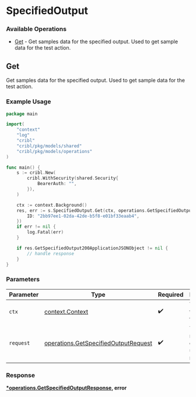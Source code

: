 # SpecifiedOutput

### Available Operations

* [Get](#get) - Get samples data for the specified output. Used to get sample data for the test action.

## Get

Get samples data for the specified output. Used to get sample data for the test action.

### Example Usage

```go
package main

import(
	"context"
	"log"
	"cribl"
	"cribl/pkg/models/shared"
	"cribl/pkg/models/operations"
)

func main() {
    s := cribl.New(
        cribl.WithSecurity(shared.Security{
            BearerAuth: "",
        }),
    )

    ctx := context.Background()
    res, err := s.SpecifiedOutput.Get(ctx, operations.GetSpecifiedOutputRequest{
        ID: "2bb97ee1-02da-42de-b5f8-e01bf33eaab4",
    })
    if err != nil {
        log.Fatal(err)
    }

    if res.GetSpecifiedOutput200ApplicationJSONObject != nil {
        // handle response
    }
}
```

### Parameters

| Parameter                                                                                    | Type                                                                                         | Required                                                                                     | Description                                                                                  |
| -------------------------------------------------------------------------------------------- | -------------------------------------------------------------------------------------------- | -------------------------------------------------------------------------------------------- | -------------------------------------------------------------------------------------------- |
| `ctx`                                                                                        | [context.Context](https://pkg.go.dev/context#Context)                                        | :heavy_check_mark:                                                                           | The context to use for the request.                                                          |
| `request`                                                                                    | [operations.GetSpecifiedOutputRequest](../../models/operations/getspecifiedoutputrequest.md) | :heavy_check_mark:                                                                           | The request object to use for the request.                                                   |


### Response

**[*operations.GetSpecifiedOutputResponse](../../models/operations/getspecifiedoutputresponse.md), error**

